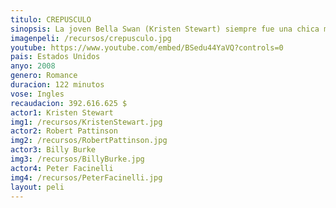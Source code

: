 ```yaml
---
titulo: CREPUSCULO
sinopsis: La joven Bella Swan (Kristen Stewart) siempre fue una chica muy diferente ya en sus años de niña en Phoenix. Cuando su madre se volvió a casar, la mandó a vivir con su padre, a la pequeña y lluviosa ciudad de Forks, Washington, una población sin ningún aliciente para Bella. Pero entonces conoce en el instituto al misterioso y atractivo Edward Cullen (Robert Pattinson), un joven distinto a los demás que esconde un secreto...
imagenpeli: /recursos/crepusculo.jpg
youtube: https://www.youtube.com/embed/BSedu44YaVQ?controls=0
pais: Estados Unidos
anyo: 2008
genero: Romance
duracion: 122 minutos
vose: Ingles
recaudacion: 392.616.625 $
actor1: Kristen Stewart
img1: /recursos/KristenStewart.jpg
actor2: Robert Pattinson
img2: /recursos/RobertPattinson.jpg
actor3: Billy Burke
img3: /recursos/BillyBurke.jpg
actor4: Peter Facinelli
img4: /recursos/PeterFacinelli.jpg
layout: peli
---
```

